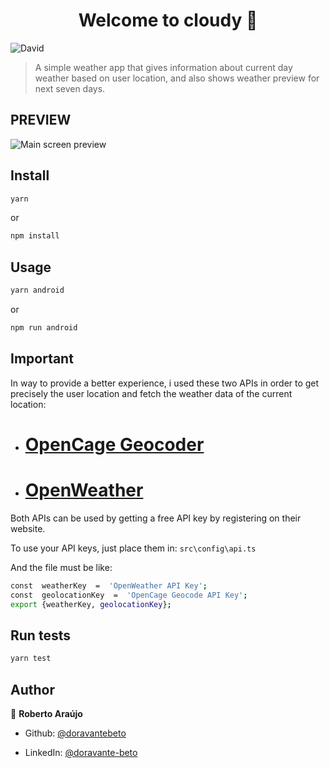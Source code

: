 
<h1  align="center">Welcome to cloudy 👋</h1>

<img alt="David" src="https://img.shields.io/david/doravantebeto/cloudy?style=plastic">


> A simple weather app that gives information about current day weather based on user location, and also shows weather preview for next seven days.

## PREVIEW
![Main screen preview](https://github.com/doravantebeto/cloudy/blob/master/cloudy.gif?raw=true)
  

## Install

  

```sh
yarn
```
or
```sh
npm install
```

  

## Usage

  

```sh
yarn android
```
or
```sh
npm run android
```

## Important

In way to provide a better experience, i used these two APIs in order to get precisely the user location and fetch the weather data of the current location:
- # [OpenCage Geocoder](https://opencagedata.com/)
- # [OpenWeather](https://openweathermap.org/)
Both APIs can be used by getting a free API key by registering on their website.

To use your API keys, just place them in:
`
src\config\api.ts
`

And the file must be like:
```sh
const  weatherKey  =  'OpenWeather API Key';
const  geolocationKey  =  'OpenCage Geocode API Key';
export {weatherKey, geolocationKey};
```

## Run tests 

```sh
yarn test
```  

## Author

👤 **Roberto Araújo**

  - Github: [@doravantebeto](https://github.com/doravantebeto)

- LinkedIn: [@doravante-beto](https://linkedin.com/in/doravante-beto)
